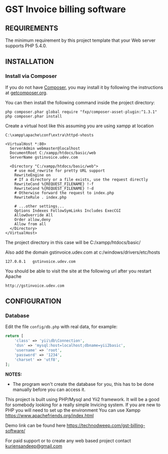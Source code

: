 GST Invoice billing software
============================

REQUIREMENTS
------------

The minimum requirement by this project template that your Web server supports PHP 5.4.0.


INSTALLATION
------------

### Install via Composer

If you do not have [Composer](http://getcomposer.org/), you may install it by following the instructions
at [getcomposer.org](http://getcomposer.org/doc/00-intro.md#installation-nix).

You can then install the following command inside the project directory:

~~~
php composer.phar global require "fxp/composer-asset-plugin:^1.3.1"
php composer.phar install
~~~

Create a virtual host like this assuming you are using xampp at location
~~~
C:\xampp\apache\conf\extra\httpd-vhosts
~~~

~~~
<VirtualHost *:80>
  ServerAdmin webmaster@localhost
  DocumentRoot C:/xampp/htdocs/basic/web
  ServerName gstinvoice.udev.com

  <Directory "C:/xampp/htdocs/basic/web">
    # use mod_rewrite for pretty URL support
    RewriteEngine on
    # If a directory or a file exists, use the request directly
    RewriteCond %{REQUEST_FILENAME} !-f
    RewriteCond %{REQUEST_FILENAME} !-d
    # Otherwise forward the request to index.php
    RewriteRule . index.php

    # ...other settings...
    Options Indexes FollowSymLinks Includes ExecCGI
    AllowOverride All
    Order allow,deny
    Allow from all
  </Directory>
</VirtualHost>
~~~

The project directory in this case will be C:/xampp/htdocs/basic/

Also add the domain gstinvoice.udev.com at 
c:/windows/drivers/etc/hosts
~~~
127.0.0.1   gstinvoice.udev.com
~~~
You should be able to visit the site at the following url after you restart Apache
~~~
http://gstinvoice.udev.com
~~~

CONFIGURATION
-------------

### Database

Edit the file `config/db.php` with real data, for example:

```php
return [
    'class' => 'yii\db\Connection',
    'dsn' => 'mysql:host=localhost;dbname=yii2basic',
    'username' => 'root',
    'password' => '1234',
    'charset' => 'utf8',
];
```

**NOTES:**
- The program won't create the database for you, this has to be done manually before you can access it.

This project is built using PHP/Mysql and Yii2 framework.
It will be a good for somebody looking for a really simple Invicing system.
If you are new to PHP you will need to set up the environment
You can use Xampp
https://www.apachefriends.org/index.html

Demo link can be found here
https://technodweep.com/gst-billing-software/

For paid support or to create any web based project contact kuriensandeep@gmail.com

